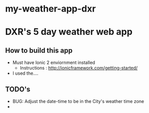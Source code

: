 # my-weather-app-dxr
# DXR's 5 day weather web app
## How to build this app
  * Must have Ionic 2 enviornment installed
    * Instructions : http://ionicframework.com/getting-started/
  * I used the....

## TODO's
  * BUG: Adjust the date-time to be in the City's weather time zone
  * 
